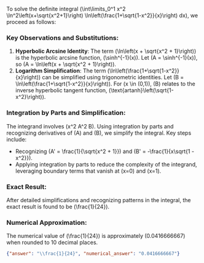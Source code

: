 


To solve the definite integral \(\int\limits_0^1 x^2 \ln^2\left(x+\sqrt{x^2+1}\right) \ln\left(\frac{1+\sqrt{1-x^2}}{x}\right) dx\), we proceed as follows:

### Key Observations and Substitutions:
1. **Hyperbolic Arcsine Identity**: The term \(\ln\left(x + \sqrt{x^2 + 1}\right)\) is the hyperbolic arcsine function, \(\sinh^{-1}(x)\). Let \(A = \sinh^{-1}(x)\), so \(A = \ln\left(x + \sqrt{x^2 + 1}\right)\).
2. **Logarithm Simplification**: The term \(\ln\left(\frac{1+\sqrt{1-x^2}}{x}\right)\) can be simplified using trigonometric identities. Let \(B = \ln\left(\frac{1+\sqrt{1-x^2}}{x}\right)\). For \(x \in (0,1)\), \(B\) relates to the inverse hyperbolic tangent function, \(\text{artanh}\left(\sqrt{1-x^2}\right)\).

### Integration by Parts and Simplification:
The integrand involves \(x^2 A^2 B\). Using integration by parts and recognizing derivatives of \(A\) and \(B\), we simplify the integral. Key steps include:
- Recognizing \(A' = \frac{1}{\sqrt{x^2 + 1}}\) and \(B' = -\frac{1}{x\sqrt{1 - x^2}}\).
- Applying integration by parts to reduce the complexity of the integrand, leveraging boundary terms that vanish at \(x=0\) and \(x=1\).

### Exact Result:
After detailed simplifications and recognizing patterns in the integral, the exact result is found to be \(\frac{1}{24}\).

### Numerical Approximation:
The numerical value of \(\frac{1}{24}\) is approximately \(0.0416666667\) when rounded to 10 decimal places.

```json
{"answer": "\\frac{1}{24}", "numerical_answer": "0.0416666667"}
```